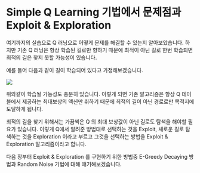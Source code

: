 # Simple Q Learning 기법에서 문제점과 Exploit & Exploration
 
여기까지의 실습으로 Q 러닝으로 어떻게 문제를 해결할 수 있는지 알아보았습니다. 하지만 기존 Q 러닝은 항상 학습된 길로만 향하기 때문에 최적이 아닌 길로 한번 학습되면 최적의 길은 찾지 못할 가능성이 있습니다.

예를 들어 다음과 같이 길이 학습되어 있다고 가정해보겠습니다.

<img src="http://postfiles15.naver.net/MjAxNzAzMDRfMTY3/MDAxNDg4NjEwODA5MTcy.h1cmVkB8LqXMHIuJVPLbycr2f2syrW_ZUrkIKp92cdkg.TQUbaH5Qx-J3T2dF5xTfogTULUuw6yeUrGTlCmgFVYog.PNG.akj61300/state01.png?type=w2" />

위와같이 학습될 가능성도 충분히 있습니다. 이렇게 되면 기존 알고리즘은 항상 Q 테이블에서 제공하는 최대보상의 액션만 취하기 때문에 최적의 길이 아닌 경로로만 목적지에 도달하게 됩니다.

최적의 길을 찾기 위해서는 가끔씩은 Q 의 최대 보상값이 아닌 길로도 탐색을 해야할 필요가 있습니다. 이렇게 Q에서 알려준 방법대로 선택하는 것을 Exploit, 새로운 길로 탐색하는 것을 Exploration 이라고 부르고 그것을 선택하는 방법을 Exploit & Exploration 알고리즘이라고 합니다.


다음 장부터 Exploit & Exploration 를 구현하기 위한 방법중 E-Greedy Decaying 방법과 Random Noise 기법에 대해 얘기해보겠습니다.

